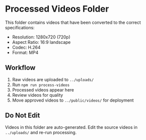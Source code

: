 # Processed Videos Folder

This folder contains videos that have been converted to the correct specifications:
- Resolution: 1280x720 (720p)
- Aspect Ratio: 16:9 landscape
- Codec: H.264
- Format: MP4

## Workflow
1. Raw videos are uploaded to `../uploads/`
2. Run `npm run process-videos`
3. Processed videos appear here
4. Review videos for quality
5. Move approved videos to `../public/videos/` for deployment

## Do Not Edit
Videos in this folder are auto-generated. Edit the source videos in `../uploads/` and re-run processing.
